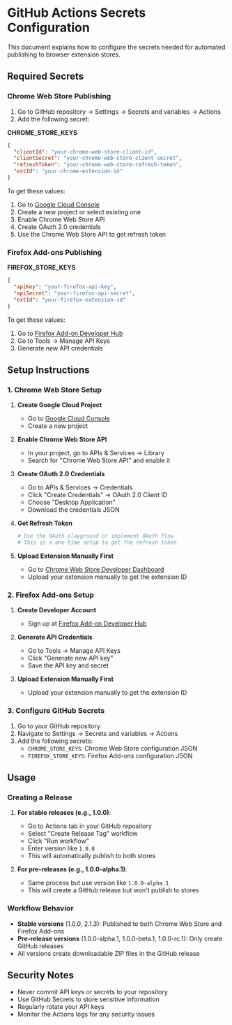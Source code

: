 # GitHub Actions Secrets Configuration

This document explains how to configure the secrets needed for automated publishing to browser extension stores.

## Required Secrets

### Chrome Web Store Publishing

1. Go to GitHub repository → Settings → Secrets and variables → Actions
2. Add the following secret:

**CHROME_STORE_KEYS**
```json
{
  "clientId": "your-chrome-web-store-client-id",
  "clientSecret": "your-chrome-web-store-client-secret",
  "refreshToken": "your-chrome-web-store-refresh-token",
  "extId": "your-chrome-extension-id"
}
```

To get these values:
1. Go to [Google Cloud Console](https://console.cloud.google.com/)
2. Create a new project or select existing one
3. Enable Chrome Web Store API
4. Create OAuth 2.0 credentials
5. Use the Chrome Web Store API to get refresh token

### Firefox Add-ons Publishing

**FIREFOX_STORE_KEYS**
```json
{
  "apiKey": "your-firefox-api-key",
  "apiSecret": "your-firefox-api-secret",
  "extId": "your-firefox-extension-id"
}
```

To get these values:
1. Go to [Firefox Add-on Developer Hub](https://addons.mozilla.org/developers/)
2. Go to Tools → Manage API Keys
3. Generate new API credentials

## Setup Instructions

### 1. Chrome Web Store Setup

1. **Create Google Cloud Project**
   - Go to [Google Cloud Console](https://console.cloud.google.com/)
   - Create a new project

2. **Enable Chrome Web Store API**
   - In your project, go to APIs & Services → Library
   - Search for "Chrome Web Store API" and enable it

3. **Create OAuth 2.0 Credentials**
   - Go to APIs & Services → Credentials
   - Click "Create Credentials" → OAuth 2.0 Client ID
   - Choose "Desktop Application"
   - Download the credentials JSON

4. **Get Refresh Token**
   ```bash
   # Use the OAuth playground or implement OAuth flow
   # This is a one-time setup to get the refresh token
   ```

5. **Upload Extension Manually First**
   - Go to [Chrome Web Store Developer Dashboard](https://chrome.google.com/webstore/devconsole/)
   - Upload your extension manually to get the extension ID

### 2. Firefox Add-ons Setup

1. **Create Developer Account**
   - Sign up at [Firefox Add-on Developer Hub](https://addons.mozilla.org/developers/)

2. **Generate API Credentials**
   - Go to Tools → Manage API Keys
   - Click "Generate new API key"
   - Save the API key and secret

3. **Upload Extension Manually First**
   - Upload your extension manually to get the extension ID

### 3. Configure GitHub Secrets

1. Go to your GitHub repository
2. Navigate to Settings → Secrets and variables → Actions
3. Add the following secrets:
   - `CHROME_STORE_KEYS`: Chrome Web Store configuration JSON
   - `FIREFOX_STORE_KEYS`: Firefox Add-ons configuration JSON

## Usage

### Creating a Release

1. **For stable releases (e.g., 1.0.0)**:
   - Go to Actions tab in your GitHub repository
   - Select "Create Release Tag" workflow
   - Click "Run workflow"
   - Enter version like `1.0.0`
   - This will automatically publish to both stores

2. **For pre-releases (e.g., 1.0.0-alpha.1)**:
   - Same process but use version like `1.0.0-alpha.1`
   - This will create a GitHub release but won't publish to stores

### Workflow Behavior

- **Stable versions** (1.0.0, 2.1.3): Published to both Chrome Web Store and Firefox Add-ons
- **Pre-release versions** (1.0.0-alpha.1, 1.0.0-beta.1, 1.0.0-rc.1): Only create GitHub releases
- All versions create downloadable ZIP files in the GitHub release

## Security Notes

- Never commit API keys or secrets to your repository
- Use GitHub Secrets to store sensitive information
- Regularly rotate your API keys
- Monitor the Actions logs for any security issues

